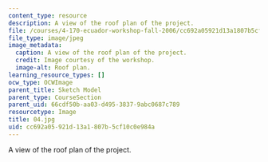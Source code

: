 ```yaml
---
content_type: resource
description: A view of the roof plan of the project.
file: /courses/4-170-ecuador-workshop-fall-2006/cc692a05921d13a1807b5cf10c0e984a_04.jpg
file_type: image/jpeg
image_metadata:
  caption: A view of the roof plan of the project.
  credit: Image courtesy of the workshop.
  image-alt: Roof plan.
learning_resource_types: []
ocw_type: OCWImage
parent_title: Sketch Model
parent_type: CourseSection
parent_uid: 66cdf50b-aa03-d495-3837-9abc0687c789
resourcetype: Image
title: 04.jpg
uid: cc692a05-921d-13a1-807b-5cf10c0e984a
---
```

A view of the roof plan of the project.

